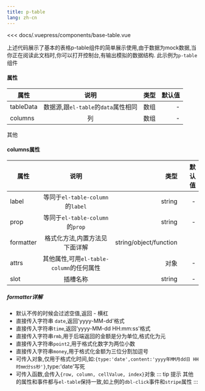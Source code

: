 ```yaml
---
title: p-table
lang: zh-cn
---
```


<<< docs/.vuepress/components/base-table.vue

上述代码展示了基本的表格p-table组件的简单展示使用,由于数据为mock数据,当你正在阅读此文档时,你可以打开控制台,有输出模拟的数据结构.
此示例为`p-table`组件
#### 属性
| 属性| 说明|类型|默认值 |
| --- |:-----:| -----:| -----:
| tableData | 数据源,跟`el-table`的`data`属性相同 | 数组|-
| columns  | 列| 数组|-
其他
#### columns属性
| 属性| 说明|类型|默认值 |
| --- |:-----:| -----:| -----:
| label |  等同于`el-table-column`的`label`| string|-
| prop  | 等同于`el-table-column`的`prop`| string|-
| formatter  | 格式化方法,内置方法见下面详解| string/object/function| 
|attrs|其他属性,可用`el-table-column`的任何属性|对象|-|
|slot| 插槽名称|string|-|
##### formatter详解
- 默认不传的时候会过滤空值,返回 - 横杠
- 直接传入字符串 `date`,返回'yyyy-MM-dd'格式
- 直接传入字符串`time`,返回'yyyy-MM-dd HH:mm:ss'格式
- 直接传入字符串`rmb`,用于后端返回的金额是分为单位,格式化为元
- 直接传入字符串`point2`,用于格式化数字为两位小数
- 直接传入字符串`money`,用于格式化金额为三位分割加逗号
- 可传入对象,仅用于格式化时间,如:`{type:'date',content:'yyyy年MM月dd日 HH时mm分ss秒'}`,type:'date'写死
- 可传入函数,会传入`{row, column, cellValue, index}`对象
::: tip 提示
其他的属性和事件都与`el-table`保持一致,如上例的`dbl-click`事件和`stripe`属性
:::
